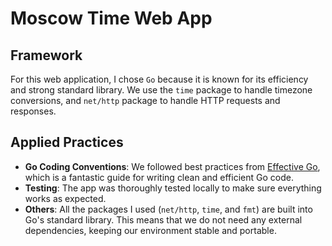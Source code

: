 # Moscow Time Web App

## Framework

For this web application, I chose `Go` because it is known for its efficiency and strong standard library. We use the `time` package to handle timezone conversions, and `net/http` package to handle HTTP requests and responses.

## Applied Practices

- **Go Coding Conventions**: We followed best practices from [Effective Go](https://go.dev/doc/effective_go), which is a fantastic guide for writing clean and efficient Go code.
- **Testing**: The app was thoroughly tested locally to make sure everything works as expected.
- **Others**: All the packages I used (`net/http`, `time`, and `fmt`) are built into Go's standard library. This means that we do not need any external dependencies, keeping our environment stable and portable.
